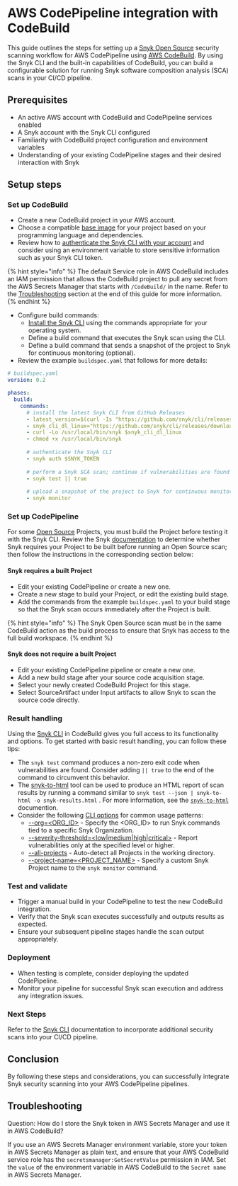 # AWS CodePipeline integration with CodeBuild

This guide outlines the steps for setting up a [Snyk Open Source](https://snyk.io/product/open-source-security-management/) security scanning workflow for AWS CodePipeline using [AWS CodeBuild](https://aws.amazon.com/codebuild/). By using the Snyk CLI and the built-in capabilities of CodeBuild, you can build a configurable solution for running Snyk software composition analysis (SCA) scans in your CI/CD pipeline.

## Prerequisites

* An active AWS account with CodeBuild and CodePipeline services enabled
* A Snyk account with the Snyk CLI configured
* Familiarity with CodeBuild project configuration and environment variables
* Understanding of your existing CodePipeline stages and their desired interaction with Snyk

## Setup steps

### Set up CodeBuild

* Create a new CodeBuild project in your AWS account.
* Choose a compatible [base image](https://docs.aws.amazon.com/codebuild/latest/userguide/build-env-ref-available.html) for your project based on your programming language and dependencies.
* Review how to [authenticate the Snyk CLI with your account](../../snyk-cli/authenticate-to-use-the-cli.md) and consider using an environment variable to store sensitive information such as your Snyk CLI token.

{% hint style="info" %}
The default Service role in AWS CodeBuild includes an IAM permission that allows the CodeBuild project to pull any secret from the AWS Secrets Manager that starts with `/CodeBuild/` in the name. Refer to the [Troubleshooting](aws-codepipeline-integration-by-adding-a-snyk-scan-stage.md#troubleshooting) section at the end of this guide for more information.
{% endhint %}

* Configure build commands:
  * [Install the Snyk CLI](../../snyk-cli/install-or-update-the-snyk-cli/) using the commands appropriate for your operating system.
  * Define a build command that executes the Snyk scan using the CLI.
  * Define a build command that sends a snapshot of the project to Snyk for continuous monitoring (optional).
* Review the example `buildspec.yaml` that follows for more details:

```yaml
# buildspec.yaml
version: 0.2

phases:
  build:
    commands:
      # install the latest Snyk CLI from GitHub Releases
      - latest_version=$(curl -Is "https://github.com/snyk/cli/releases/latest" | grep "^location" | sed 's#.*tag/##g' | tr -d "\r")
      - snyk_cli_dl_linux="https://github.com/snyk/cli/releases/download/${latest_version}/snyk-linux"
      - curl -Lo /usr/local/bin/snyk $snyk_cli_dl_linux
      - chmod +x /usr/local/bin/snyk
      
      # authenticate the Snyk CLI
      - snyk auth $SNYK_TOKEN
      
      # perform a Snyk SCA scan; continue if vulnerabilities are found
      - snyk test || true
      
      # upload a snapshot of the project to Snyk for continuous monitoring
      - snyk monitor
```

### Set up CodePipeline

For some [Open Source](https://snyk.io/product/open-source-security-management/) Projects, you must build the Project before testing it with the Snyk CLI. Review the Snyk [documentation](../../snyk-cli/scan-and-maintain-projects-using-the-cli/snyk-cli-for-open-source/open-source-projects-that-must-be-built-before-testing-with-the-snyk-cli.md) to determine whether Snyk requires your Project to be built before running an Open Source scan; then follow the instructions in the corresponding section below:

#### Snyk requires a built Project

* Edit your existing CodePipeline or create a new one.
* Create a new stage to build your Project, or edit the existing build stage.
* Add the commands from the example `buildspec.yaml` to your build stage so that the Snyk scan occurs immediately after the Project is built.

{% hint style="info" %}
The Snyk Open Source scan must be in the same CodeBuild action as the build process to ensure that Snyk has access to the full build workspace.
{% endhint %}

#### Snyk does not require a built Project

* Edit your existing CodePipeline pipeline or create a new one.
* Add a new build stage after your source code acquisition stage.
* Select your newly created CodeBuild Project for this stage.
* Select SourceArtifact under Input artifacts to allow Snyk to scan the source code directly.

### Result handling

Using the [Snyk CLI](../../snyk-cli/commands/) in CodeBuild gives you full access to its functionality and options. To get started with basic result handling, you can follow these tips:

* The `snyk test` command produces a non-zero exit code when vulnerabilities are found. Consider adding `|| true` to the end of the command to circumvent this behavior.
* The [snyk-to-html](https://github.com/snyk/snyk-to-html) tool can be used to produce an HTML report of scan results by running a command similar to `snyk test --json | snyk-to-html -o snyk-results.html` . For more information, see the [`snyk-to-html`](../../snyk-cli/scan-and-maintain-projects-using-the-cli/cli-tools/snyk-to-html.md) documention.
* Consider the following [CLI options](https://docs.snyk.io/snyk-cli/commands) for common usage patterns:
  * [--org=\<ORG\_ID>](https://docs.snyk.io/snyk-cli/commands/test#org-less-than-org_id-greater-than) - Specify the \<ORG\_ID> to run Snyk commands tied to a specific Snyk Organization.
  * [--severity-threshold=\<low|medium|high|critical>](https://docs.snyk.io/snyk-cli/commands/test#severity-threshold-less-than-low-or-medium-or-high-or-critical-greater-than) - Report vulnerabilities only at the specified level or higher.
  * [--all-projects](https://docs.snyk.io/snyk-cli/commands/test#all-projects) - Auto-detect all Projects in the working directory.
  * [--project-name=\<PROJECT\_NAME>](https://docs.snyk.io/snyk-cli/commands/monitor#project-name-less-than-project_name-greater-than) - Specify a custom Snyk Project name to the `snyk monitor` command.

### Test and validate

* Trigger a manual build in your CodePipeline to test the new CodeBuild integration.
* Verify that the Snyk scan executes successfully and outputs results as expected.
* Ensure your subsequent pipeline stages handle the scan output appropriately.

### Deployment

* When testing is complete, consider deploying the updated CodePipeline.
* Monitor your pipeline for successful Snyk scan execution and address any integration issues.

### Next Steps

Refer to the [Snyk CLI](https://docs.snyk.io/snyk-cli) documentation to incorporate additional security scans into your CI/CD pipeline.

## Conclusion

By following these steps and considerations, you can successfully integrate Snyk security scanning into your AWS CodePipeline pipelines.

## Troubleshooting

Question: How do I store the Snyk token in AWS Secrets Manager and use it in AWS CodeBuild?

If you use an AWS Secrets Manager environment variable, store your token in AWS Secrets Manager as plain text, and ensure that your AWS CodeBuild service role has the `secretsmanager:GetSecretValue` permission in IAM. Set the `value` of the environment variable in AWS CodeBuild to the `Secret name` in AWS Secrets Manager.

